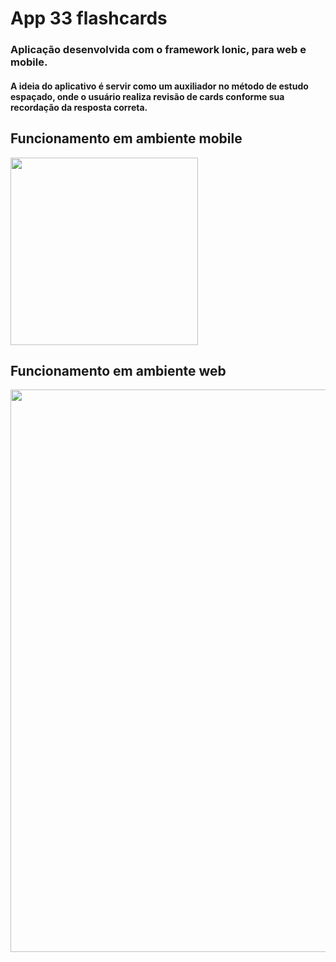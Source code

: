 # App 33 flashcards

### Aplicação desenvolvida com o framework Ionic, para web e mobile.

#### A ideia do aplicativo é servir como um auxiliador no método de estudo espaçado, onde o usuário realiza revisão de cards conforme sua recordação da resposta correta.

## Funcionamento em ambiente mobile
<img src="https://github.com/user-attachments/assets/2fbfc36f-51dd-48af-b9d2-adef655c6258" width="300" />

## Funcionamento em ambiente web
<img src="https://github.com/user-attachments/assets/7365a6b9-7eef-4d5a-bc49-3483e4438766" width="900" />
